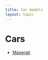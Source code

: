 ```yaml
---
title: Car models
layout: topic
---
```


# Cars

* [Maserati]({{site.baseurl}}/pages/cars-maserati-home.html)

